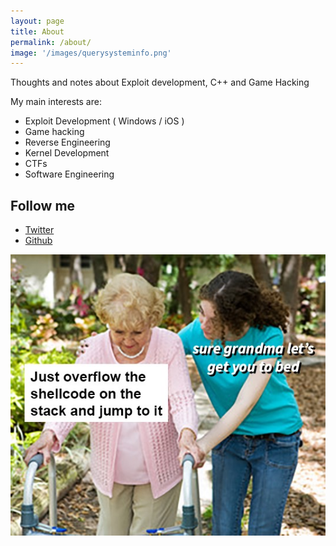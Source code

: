 ```yaml
---
layout: page
title: About
permalink: /about/
image: '/images/querysysteminfo.png'
---
```


Thoughts and notes about Exploit development, C++ and Game Hacking 

My main interests are:

- Exploit Development ( Windows / iOS )
- Game hacking
- Reverse Engineering
- Kernel Development
- CTFs
- Software Engineering

## Follow me

- [Twitter](https://twitter.com/KiFastSyscall)
- [Github](https://github.com/NtSanya)


![grandma](/images/yep.png)